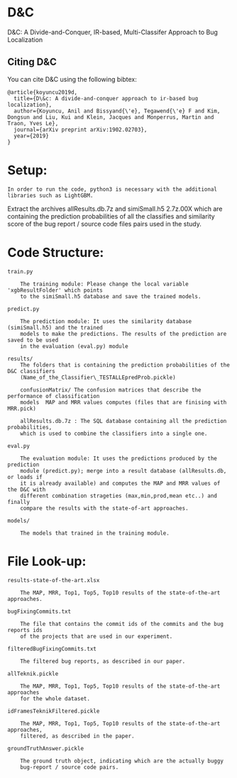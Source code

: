 # D&C
D&C: A Divide-and-Conquer, IR-based, Multi-Classifer Approach to Bug Localization

## Citing D&C

You can cite D&C using the following bibtex:

```
@article{koyuncu2019d,
  title={D\&c: A divide-and-conquer approach to ir-based bug localization},
  author={Koyuncu, Anil and Bissyand{\'e}, Tegawend{\'e} F and Kim, Dongsun and Liu, Kui and Klein, Jacques and Monperrus, Martin and Traon, Yves Le},
  journal={arXiv preprint arXiv:1902.02703},
  year={2019}
}
  ```

# Setup:

	In order to run the code, python3 is necessary with the additional libraries such as LightGBM.

Extract the archives allResults.db.7z and simiSmall.h5 2.7z.00X which are containing the prediction probabilities of all the classifies and similarity score of the bug report / source code files pairs used in the study.


# Code Structure:

	train.py
	
		The training module: Please change the local variable 'xgbResultFolder' which points
		to the simiSmall.h5 database and save the trained models.

	predict.py
	
		The prediction module: It uses the similarity database (simiSmall.h5) and the trained
		models to make the predictions. The results of the prediction are saved to be used 
		in the evaluation (eval.py) module

	results/
		The folders that is containing the prediction probabilities of the D&C classifiers 
		(Name_of_the_Classifier\_TESTALLEpredProb.pickle)
		
		confusionMatrix/ The confusion matrices that describe the performance of classification
		models 	MAP and MRR values computes (files that are finising with MRR.pick)
	
		allResults.db.7z : The SQL database containing all the prediction probabilities, 
		which is used to combine the classifiers into a single one.

	eval.py
	
		The evaluation module: It uses the predictions produced by the prediction 
		module (predict.py); merge into a result database (allResults.db, or loads if 
		it is already available) and computes the MAP and MRR values of the D&C with 
		different combination strageties (max,min,prod,mean etc..) and finally 
		compare the results with the state-of-art approaches.
		
	models/
	
		The models that trained in the training module.

# File Look-up:

	results-state-of-the-art.xlsx
	
		The MAP, MRR, Top1, Top5, Top10 results of the state-of-the-art approaches.
		
	bugFixingCommits.txt
	
		The file that contains the commit ids of the commits and the bug reports ids 
		of the projects that are used in our experiment.
		
	filteredBugFixingCommits.txt
	
		The filtered bug reports, as described in our paper.
		
	allTeknik.pickle
	
		The MAP, MRR, Top1, Top5, Top10 results of the state-of-the-art approaches 
		for the whole dataset.
		
	idFramesTeknikFiltered.pickle
	
		The MAP, MRR, Top1, Top5, Top10 results of the state-of-the-art approaches,
		filtered, as described in the paper.
		
	groundTruthAnswer.pickle
	
		The ground truth object, indicating which are the actually buggy 
		bug-report / source code pairs.



